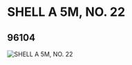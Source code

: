 # SHELL A 5M, NO. 22
## 96104
![SHELL A 5M, NO. 22](https://lc-www-live-s.legocdn.com/media/bricks/5/2/4624043.jpg)
